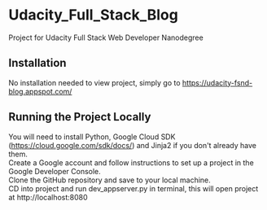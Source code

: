 # Udacity_Full_Stack_Blog
Project for Udacity Full Stack Web Developer Nanodegree

## Installation

No installation needed to view project, simply go to https://udacity-fsnd-blog.appspot.com/

## Running the Project Locally

You will need to install Python, Google Cloud SDK (https://cloud.google.com/sdk/docs/) and Jinja2 if you don't already have them.  
Create a Google account and follow instructions to set up a project in the Google Developer Console.  
Clone the GitHub repository and save to your local machine.  
CD into project and run dev_appserver.py in terminal, this will open project at http://localhost:8080  
